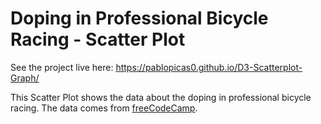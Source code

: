 # Doping in Professional Bicycle Racing - Scatter Plot

See the project live here: https://pablopicas0.github.io/D3-Scatterplot-Graph/

This Scatter Plot shows the data about the doping in professional bicycle racing. 
The data comes from [freeCodeCamp](https://www.freecodecamp.org/learn/data-visualization/data-visualization-projects/visualize-data-with-a-scatterplot-graph).
